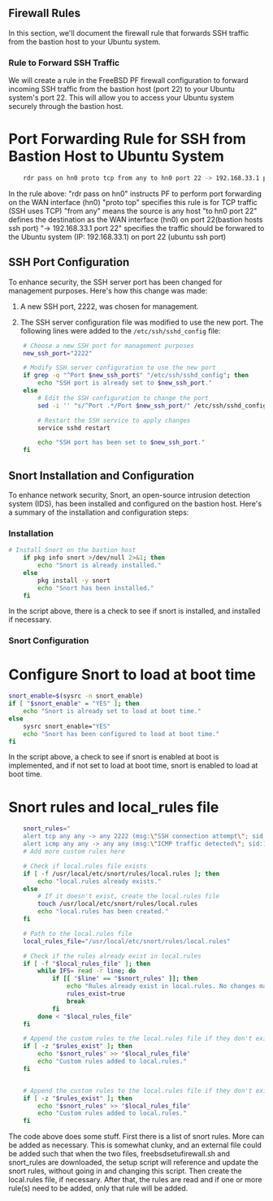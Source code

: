 ## Firewall Rules

In this section, we'll document the firewall rule that forwards SSH traffic from the bastion host to your Ubuntu system.

### Rule to Forward SSH Traffic

We will create a rule in the FreeBSD PF firewall configuration to forward incoming SSH traffic from the bastion host (port 22) to your Ubuntu system's port 22. This will allow you to access your Ubuntu system securely through the bastion host.


# Port Forwarding Rule for SSH from Bastion Host to Ubuntu System
```bash
    rdr pass on hn0 proto tcp from any to hn0 port 22 -> 192.168.33.1 port 22
```
In the rule above: 
    "rdr pass on hn0" instructs PF to perform port forwarding on the WAN interface (hn0)
    "proto top" specifies this rule is for TCP traffic (SSH uses TCP)
    "from any" means the source is any host
    "to hn0 port 22" defines the destination as the WAN interface (hn0) on port 22(bastion hosts ssh port)
    "-> 192.168.33.1 port 22"  specifies the traffic should be forwared to the Ubuntu system (IP: 192.168.33.1) on port 22 (ubuntu ssh port)


## SSH Port Configuration

To enhance security, the SSH server port has been changed for management purposes. Here's how this change was made:

1. A new SSH port, 2222, was chosen for management.

2. The SSH server configuration file was modified to use the new port. The following lines were added to the `/etc/ssh/sshd_config` file:
```bash
    # Choose a new SSH port for management purposes
    new_ssh_port="2222"

    # Modify SSH server configuration to use the new port
    if grep -q "^Port $new_ssh_port$" "/etc/ssh/sshd_config"; then
        echo "SSH port is already set to $new_ssh_port."
    else
        # Edit the SSH configuration to change the port
        sed -i '' "s/^Port .*/Port $new_ssh_port/" /etc/ssh/sshd_config

        # Restart the SSH service to apply changes
        service sshd restart

        echo "SSH port has been set to $new_ssh_port."
    fi
```

## Snort Installation and Configuration

To enhance network security, Snort, an open-source intrusion detection system (IDS), has been installed and configured on the bastion host. Here's a summary of the installation and configuration steps:

### Installation

```bash
# Install Snort on the bastion host
    if pkg info snort >/dev/null 2>&1; then
        echo "Snort is already installed."
    else
        pkg install -y snort
        echo "Snort has been installed."
    fi
```
In the script above, there is a check to see if snort is installed, and installed if necessary.

### Snort Configuration

# Configure Snort to load at boot time
```bash
snort_enable=$(sysrc -n snort_enable)
if [ "$snort_enable" = "YES" ]; then
    echo "Snort is already set to load at boot time."
else
    sysrc snort_enable="YES"
    echo "Snort has been configured to load at boot time."
fi
```
In the script above, a check to see if snort is enabled at boot is implemented, and if not set to load at boot time, snort is enabled to load at boot time.

# Snort rules and local_rules file

```bash
    snort_rules="
    alert tcp any any -> any 2222 (msg:\"SSH connection attempt\"; sid:100001;)
    alert icmp any any -> any any (msg:\"ICMP traffic detected\"; sid:100002;)"
    # Add more custom rules here

    # Check if local.rules file exists
    if [ -f /usr/local/etc/snort/rules/local.rules ]; then
        echo "local.rules already exists."
    else
        # If it doesn't exist, create the local.rules file
        touch /usr/local/etc/snort/rules/local.rules
        echo "local.rules has been created."
    fi

    # Path to the local.rules file
    local_rules_file="/usr/local/etc/snort/rules/local.rules"

    # Check if the rules already exist in local.rules
    if [ -f "$local_rules_file" ]; then
        while IFS= read -r line; do
            if [[ "$line" == "$snort_rules" ]]; then
                echo "Rules already exist in local.rules. No changes made."
                rules_exist=true
                break
            fi
        done < "$local_rules_file"
    fi

    # Append the custom rules to the local.rules file if they don't exist
    if [ -z "$rules_exist" ]; then
        echo "$snort_rules" >> "$local_rules_file"
        echo "Custom rules added to local.rules."
    fi


    # Append the custom rules to the local.rules file if they don't exist
    if [ -z "$rules_exist" ]; then
        echo "$snort_rules" >> "$local_rules_file"
        echo "Custom rules added to local.rules."
    fi
```

The code above does some stuff. First there is a list of snort rules. More can be added 
as necessary.  This is somewhat clunky, and an external file could be added such that when the two files, freebsdsetufirewall.sh and snort_rules are downloaded, the setup script will reference and update the snort rules, without going in and changing this script. 
Then create the local.rules file, if necessary. After that, the rules are read and if one or more rule(s) need to be added, only that rule will be added.